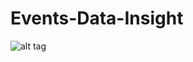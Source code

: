 # Events-Data-Insight

![alt tag](https://raw.githubusercontent.com/pranaabdhawan/Events-Data-Insight/blob/master/Picture1.png)

